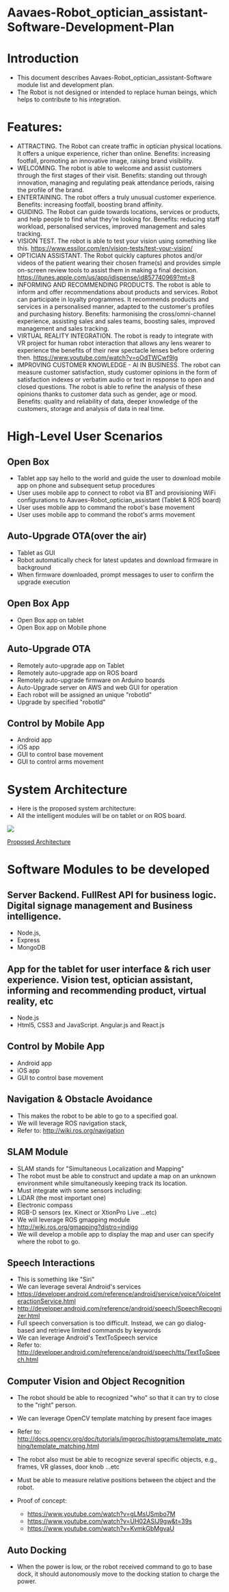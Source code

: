 # Aavaes-Robot_optician_assistant-Software-Development-Plan

# Introduction
* This document describes Aavaes-Robot_optician_assistant-Software module list and development plan.
* The Robot is not designed or intended to replace human beings, which helps to contribute to his integration. 

# Features:
* ATTRACTING. The Robot can create traffic in optician physical locations. It offers a unique experience, richer than online. Benefits: increasing footfall, promoting an innovative image, raising brand visibility.
* WELCOMING. The robot is able to welcome and assist customers through the first stages of their visit. Benefits: standing out through innovation, managing and regulating peak attendance periods, raising the profile of the brand.
* ENTERTAINING. The robot offers a truly unusual customer experience. Benefits: increasing footfall, boosting brand affinity.
* GUIDING. The Robot can guide towards locations, services or products, and help people to find what they’re looking for. Benefits: reducing staff workload, personalised services, improved management and sales tracking.
* VISION TEST. The robot is able to test your vision using something like this. https://www.essilor.com/en/vision-tests/test-your-vision/
* OPTICIAN ASSISTANT. The Robot quickly captures photos and/or videos of the patient wearing their chosen frame(s) and provides simple on-screen review tools to assist them in making a final decision. https://itunes.apple.com/us/app/idispense/id857740969?mt=8
* INFORMING AND RECOMMENDING PRODUCTS. The robot is able to inform and offer recommendations about products and services. Robot can participate in loyalty programmes. It recommends products and services in a personalised manner, adapted to the customer's profiles and purchasing history. Benefits: harmonising the cross/omni-channel experience, assisting sales and sales teams, boosting sales, improved management and sales tracking.
* VIRTUAL REALITY INTEGRATION. The robot is ready to integrate with VR project for human robot interaction that allows any lens wearer to experience the benefits of their new spectacle lenses before ordering then. https://www.youtube.com/watch?v=oOdTWCwf9lg
* IMPROVING CUSTOMER KNOWLEDGE - AI IN BUSINESS. The robot can measure customer satisfaction, study customer opinions in the form of satisfaction indexes or verbatim audio or text in response to open and closed questions. The robot is able to refine the analysis of these opinions thanks to customer data such as gender, age or mood. Benefits: quality and reliability of data, deeper knowledge of the customers, storage and analysis of data in real time.


# High-Level User Scenarios

## Open Box
* Tablet app say hello to the world and guide the user to download mobile app on phone and subsequent setup procedures
* User uses mobile app to connect to robot via BT and provisioning WiFi configurations to Aavaes-Robot_optician_assistant (Tablet & ROS board)
* User uses mobile app to command the robot's base movement
* User uses mobile app to command the robot's arms movement 

## Auto-Upgrade OTA(over the air)
* Tablet as GUI 
* Robot automatically check for latest updates and download firmware in background
* When firmware downloaded, prompt messages to user to confirm the upgrade execution

## Open Box App
* Open Box app on tablet
* Open Box app on Mobile phone

## Auto-Upgrade OTA 
* Remotely auto-upgrade app on Tablet
* Remotely auto-upgrade app on ROS board
* Remotely auto-upgrade firmware on Arduino boards
* Auto-Upgrade server on AWS and web GUI for operation
* Each robot will be assigned an unique "robotId"
* Upgrade by specified "robotId"

## Control by Mobile App
* Android app
* iOS app
* GUI to control base movement
* GUI to control arms movement 

# System Architecture
* Here is the proposed system architecture: 
* All the intelligent modules will be on tablet or on ROS board.

![](http://aavaes.com/wp-content/uploads/2017/03/essilor-cognition-bloks.png)

[Proposed Architecture](http://aavaes.com/wp-content/uploads/2017/03/essilor-cognition-bloks.png)



# Software Modules to be developed
## Server Backend. FullRest API for business logic. Digital signage management and Business intelligence.
* Node.js, 
* Express 
* MongoDB

## App for the tablet for user interface & rich user experience. Vision test, optician assistant, informing and recommending product, virtual reality, etc
 * Node.js
 * Html5, CSS3 and JavaScript. Angular.js and React.js	

## Control by Mobile App
* Android app
* iOS app
* GUI to control base movement

## Navigation & Obstacle Avoidance
* This makes the robot to be able to go to a specified goal.
* We will leverage ROS navigation stack,
* Refer to: http://wiki.ros.org/navigation

## SLAM Module
* SLAM stands for "Simultaneous Localization and Mapping"
* The robot must be able to construct and update a map on an unknown environment while simultaneously keeping track its location.
* Must integrate with some sensors including:
 * LiDAR (the most important one)
 * Electronic compass
 * RGB-D sensors (ex. Kinect or XtionPro Live ...etc)
* We will leverage ROS gmapping module
 * http://wiki.ros.org/gmapping?distro=indigo
* We will develop a mobile app to display the map and user can specify where the robot to go.


## Speech Interactions
* This is something like "Siri"
* We can leverage several Android's services
 * https://developer.android.com/reference/android/service/voice/VoiceInteractionService.html
 * http://developer.android.com/reference/android/speech/SpeechRecognizer.html
* Full speech conversation is too difficult. Instead, we can go dialog-based and retrieve limited commands by keywords 
 * We can leverage Android's TextToSpeech service 
 * Refer to: http://developer.android.com/reference/android/speech/tts/TextToSpeech.html


## Computer Vision and Object Recognition
* The robot should be able to recognized "who" so that it can try to close to the "right" person.
* We can leverage OpenCV template matching by present face images
 * Refer to: http://docs.opencv.org/doc/tutorials/imgproc/histograms/template_matching/template_matching.html
* The robot also must be able to recognize several specific objects, e.g., frames, VR glasses, door knob ...etc
* Must be able to measure relative positions between the object and the robot.

* Proof of concept: 
  * https://www.youtube.com/watch?v=gLMsUSmbo7M
  * https://www.youtube.com/watch?v=UH02ASIJ9gw&t=39s
  * https://www.youtube.com/watch?v=KvmkGbMgvaU


## Auto Docking
* When the power is low, or the robot received command to go to base dock, it should autonomously move to the docking station to charge the power.

